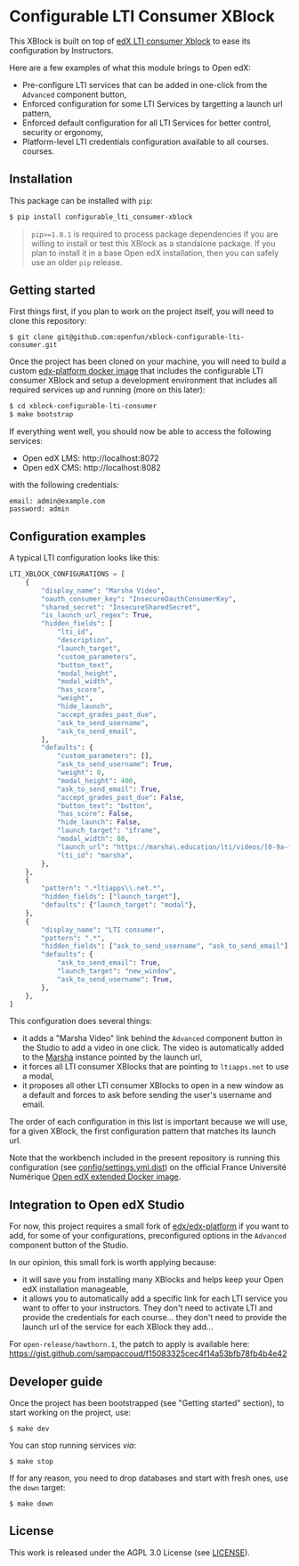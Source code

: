 # Configurable LTI Consumer XBlock

This XBlock is built on top of [edX LTI consumer
Xblock](https://github.com/edx/xblock-lti-consumer) to ease its configuration by Instructors.

Here are a few examples of what this module brings to Open edX:

- Pre-configure LTI services that can be added in one-click from the `Advanced` component button,
- Enforced configuration for some LTI Services by targetting a launch url pattern,
- Enforced default configuration for all LTI Services for better control, security or ergonomy,
- Platform-level LTI credentials configuration available to all courses.
  courses.


## Installation

This package can be installed with `pip`:

```bash
$ pip install configurable_lti_consumer-xblock
```

> `pip>=1.8.1` is required to process package dependencies if you are willing to
> install or test this XBlock as a standalone package. If you plan to install it
> in a base Open edX installation, then you can safely use an older `pip`
> release.

## Getting started

First things first, if you plan to work on the project itself, you will need to
clone this repository:

```
$ git clone git@github.com:openfun/xblock-configurable-lti-consumer.git
```

Once the project has been cloned on your machine, you will need to build a
custom [edx-platform docker image](https://github.com/openfun/openedx-docker) that
includes the configurable LTI consumer XBlock and setup a development environment that
includes all required services up and running (more on this later):

```bash
$ cd xblock-configurable-lti-consumer
$ make bootstrap
```

If everything went well, you should now be able to access the following services:

- Open edX LMS: http://localhost:8072
- Open edX CMS: http://localhost:8082

with the following credentials:

```
email: admin@example.com
password: admin
```

## Configuration examples

A typical LTI configuration looks like this:

```python
LTI_XBLOCK_CONFIGURATIONS = [
    {
        "display_name": "Marsha Video",
        "oauth_consumer_key": "InsecureOauthConsumerKey",
        "shared_secret": "InsecureSharedSecret",
        "is_launch_url_regex": True,
        "hidden_fields": [
            "lti_id",
            "description",
            "launch_target",
            "custom_parameters",
            "button_text",
            "modal_height",
            "modal_width",
            "has_score",
            "weight",
            "hide_launch",
            "accept_grades_past_due",
            "ask_to_send_username",
            "ask_to_send_email",
        ],
        "defaults": {
            "custom_parameters": [],
            "ask_to_send_username": True,
            "weight": 0,
            "modal_height": 400,
            "ask_to_send_email": True,
            "accept_grades_past_due": False,
            "button_text": "button",
            "has_score": False,
            "hide_launch": False,
            "launch_target": "iframe",
            "modal_width": 80,
            "launch_url": "https://marsha\.education/lti/videos/[0-9a-f]{8}-[0-9a-f]{4}-[0-9a-f]{4}-[0-9a-f]{4}-[0-9a-f]{12}",
            "lti_id": "marsha",
        },
    },
    {
        "pattern": ".*ltiapps\\.net.*",
        "hidden_fields": ["launch_target"],
        "defaults": {"launch_target": "modal"},
    },
    {
        "display_name": "LTI consumer",
        "pattern": ".*",
        "hidden_fields": ["ask_to_send_username", "ask_to_send_email"],
        "defaults": {
            "ask_to_send_email": True,
            "launch_target": "new_window",
            "ask_to_send_username": True,
        },
    },
]
```

This configuration does several things:

- it adds a "Marsha Video" link behind the `Advanced` component button in the Studio to add a
  video in one click. The video is automatically added to the
  [Marsha](https://github.com/openfun/marsha) instance pointed by the launch url,
- it forces all LTI consumer XBlocks that are pointing to `ltiapps.net` to use a modal,
- it proposes all other LTI consumer XBlocks to open in a new window as a default and forces
  to ask before sending the user's username and email.

The order of each configuration in this list is important because we will use, for a given
XBlock, the first configuration pattern that matches its launch url.

Note that the workbench included in the present repository is running this configuration
(see [config/settings.yml.dist](./config/settings.yml.dist)) on the official France Université Numérique
[Open edX extended Docker image](https://github.com/openfun/openedx-docker).


## Integration to Open edX Studio

For now, this project requires a small fork of [edx/edx-platform](github.com/edx/edx-platform)
if you want to add, for some of your configurations, preconfigured options in the
`Advanced` component button of the Studio.

In our opinion, this small fork is worth applying because:

- it will save you from installing many XBlocks and helps keep your Open edX installation manageable,
- it allows you to automatically add a specific link for each LTI service you want to offer to your
  instructors. They don't need to activate LTI and provide the credentials for each course... they
  don't need to provide the launch url of the service for each XBlock they add...

For `open-release/hawthorn.1`, the patch to apply is available here:
https://gist.github.com/sampaccoud/f15083325cec4f14a53bfb78fb4b4e42


## Developer guide

Once the project has been bootstrapped (see "Getting started" section), to start
working on the project, use:

```
$ make dev
```

You can stop running services _via_:

```
$ make stop
```

If for any reason, you need to drop databases and start with fresh ones, use the
`down` target:

```
$ make down
```


## License

This work is released under the AGPL 3.0 License (see [LICENSE](./LICENSE)).
